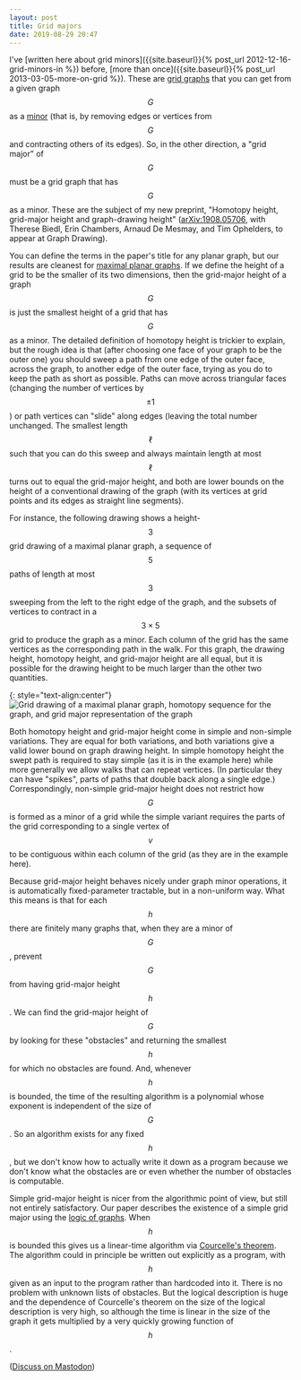 ```yaml
---
layout: post
title: Grid majors
date: 2019-08-29 20:47
---
```

I've [written here about grid minors]({{site.baseurl}}{% post_url 2012-12-16-grid-minors-in %}) before, [more than once]({{site.baseurl}}{% post_url 2013-03-05-more-on-grid %}). These are [grid graphs](https://en.wikipedia.org/wiki/Lattice_graph) that you can get from a given graph $$G$$ as a [minor](https://en.wikipedia.org/wiki/Graph_minor) (that is, by removing edges or vertices from $$G$$ and contracting others of its edges). So, in the other direction, a "grid major" of $$G$$ must be a grid graph that has $$G$$ as a minor. These are the subject of my new preprint, "Homotopy height, grid-major height and graph-drawing height" ([arXiv:1908.05706](https://arxiv.org/abs/1908.05706), with Therese Biedl, Erin Chambers, Arnaud De Mesmay, and Tim Ophelders, to appear at Graph Drawing).

You can define the terms in the paper's title for any planar graph, but our results are cleanest for [maximal planar graphs](https://en.wikipedia.org/wiki/Maximal_planar_graph). If we define the height of a grid to be the smaller of its two dimensions, then the grid-major height of a graph $$G$$ is just the smallest height of a grid that has $$G$$ as a minor. The detailed definition of homotopy height is trickier to explain, but the rough idea is that (after choosing one face of your graph to be the outer one) you should sweep a path from one edge of the outer face, across the graph, to another edge of the outer face, trying as you do to keep the path as short as possible. Paths can move across triangular faces (changing the number of vertices by $$\pm 1$$) or path vertices can "slide" along edges  (leaving the total number unchanged. The smallest length $$\ell$$ such that you can do this sweep and always maintain length at most $$\ell$$ turns out to equal the grid-major height, and both are lower bounds on the height of a conventional drawing of the graph (with its vertices at grid points and its edges as straight line segments).

For instance, the following drawing shows a height-$$3$$ grid drawing of a maximal planar graph, a sequence of $$5$$ paths of length at most $$3$$ sweeping from the left to the right edge of the graph, and the subsets of vertices to contract in a $$3\times 5$$ grid to produce the graph as a minor. Each column of the grid has the same vertices as the corresponding path in the walk. For this graph, the drawing height, homotopy height, and grid-major height are all equal, but it is possible for the drawing height to be much larger than the other two quantities.

{: style="text-align:center"}
![Grid drawing of a maximal planar graph, homotopy sequence for the graph, and grid major representation of the graph]({{site.baseurl}}/assets/2019/grid-majors.svg)

Both homotopy height and grid-major height come in simple and non-simple variations. They are equal for both variations, and both variations give a valid lower bound on graph drawing height. In simple homotopy height the swept path is required to stay simple (as it is in the example here) while more generally we allow walks that can repeat vertices. (In particular they can have "spikes", parts of paths that double back along a single edge.) Correspondingly, non-simple grid-major height does not restrict how $$G$$ is formed as a minor of a grid while the simple variant requires the parts of the grid corresponding to a single vertex of $$v$$ to be contiguous within each column of the grid (as they are in the example here).

Because grid-major height behaves nicely under graph minor operations, it is automatically fixed-parameter tractable, but in a non-uniform way. What this means is that for each $$h$$ there are finitely many graphs that, when they are a minor of $$G$$, prevent $$G$$ from having grid-major height $$h$$. We can find the grid-major height of $$G$$ by looking for these "obstacles" and returning the smallest $$h$$ for which no obstacles are found. And, whenever $$h$$ is bounded, the time of the resulting algorithm is a polynomial whose exponent is independent of the size of $$G$$. So an algorithm exists for any fixed $$h$$, but we don't know how to actually write it down as a program because we don't know what the obstacles are or even whether the number of obstacles is computable.

Simple grid-major height is nicer from the algorithmic point of view, but still not entirely satisfactory. Our paper describes the existence of a simple grid major using the [logic of graphs](https://en.wikipedia.org/wiki/Logic_of_graphs). When $$h$$ is bounded this gives us a linear-time algorithm via [Courcelle's theorem](https://en.wikipedia.org/wiki/Courcelle%27s_theorem). The algorithm could in principle be written out explicitly as a program,
with $$h$$ given as an input to the program rather than hardcoded into it. There is no problem with unknown lists of obstacles. But the logical description is huge and the dependence of Courcelle's theorem on the size of the logical description is very high, so although the time is linear in the size of the graph it gets multiplied by a very quickly growing function <span style="white-space:nowrap">of $$h$$.</span>

([Discuss on Mastodon](https://mathstodon.xyz/@11011110/102703909560253906))